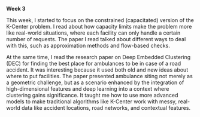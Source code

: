 **Week 3**

This week, I started to focus on the constrained (capacitated) version of the K-Center problem. I read about how capacity limits make the problem more like real-world situations, where each facility can only handle a certain number of requests. The paper I read talked about different ways to deal with this, such as approximation methods and flow-based checks.

At the same time, I read the research paper on Deep Embedded Clustering (DEC) for finding the best place for ambulances to be in case of a road accident. It was interesting because it used both old and new ideas about where to put facilities. The paper presented ambulance siting not merely as a geometric challenge, but as a scenario enhanced by the integration of high-dimensional features and deep learning into a context where clustering gains significance. It taught me how to use more advanced models to make traditional algorithms like K-Center work with messy, real-world data like accident locations, road networks, and contextual features.

